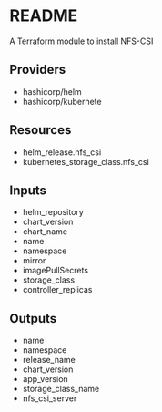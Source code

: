 # README
A Terraform module to install NFS-CSI

## Providers
* hashicorp/helm
* hashicorp/kubernete

## Resources
* helm_release.nfs_csi
* kubernetes_storage_class.nfs_csi

## Inputs

* helm_repository
* chart_version
* chart_name
* name
* namespace
* mirror
* imagePullSecrets
* storage_class
* controller_replicas


## Outputs
* name
* namespace
* release_name
* chart_version
* app_version
* storage_class_name
* nfs_csi_server
